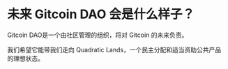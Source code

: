 # 未来 Gitcoin DAO 会是什么样子？

Gitcoin DAO是一个由社区管理的组织，将对 Gitcoin 的未来负责。

我们希望它能带我们走向 Quadratic Lands，一个民主分配和适当资助公共产品的理想状态。
